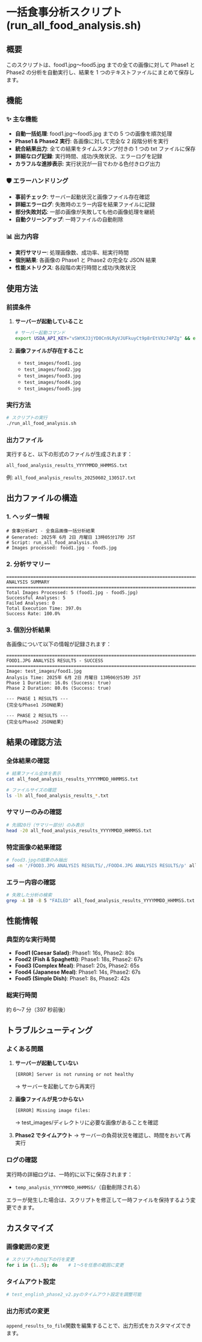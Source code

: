 # 一括食事分析スクリプト (run_all_food_analysis.sh)

## 概要

このスクリプトは、food1.jpg〜food5.jpg までの全ての画像に対して Phase1 と Phase2 の分析を自動実行し、結果を 1 つのテキストファイルにまとめて保存します。

## 機能

### ✨ 主な機能

- **自動一括処理**: food1.jpg〜food5.jpg までの 5 つの画像を順次処理
- **Phase1 & Phase2 実行**: 各画像に対して完全な 2 段階分析を実行
- **統合結果出力**: 全ての結果をタイムスタンプ付きの 1 つの txt ファイルに保存
- **詳細なログ記録**: 実行時間、成功/失敗状況、エラーログを記録
- **カラフルな進捗表示**: 実行状況が一目でわかる色付きログ出力

### 🛡️ エラーハンドリング

- **事前チェック**: サーバー起動状況と画像ファイル存在確認
- **詳細エラーログ**: 失敗時のエラー内容を結果ファイルに記録
- **部分失敗対応**: 一部の画像が失敗しても他の画像処理を継続
- **自動クリーンアップ**: 一時ファイルの自動削除

### 📊 出力内容

- **実行サマリー**: 処理画像数、成功率、総実行時間
- **個別結果**: 各画像の Phase1 と Phase2 の完全な JSON 結果
- **性能メトリクス**: 各段階の実行時間と成功/失敗状況

## 使用方法

### 前提条件

1. **サーバーが起動していること**

   ```bash
   # サーバー起動コマンド
   export USDA_API_KEY="vSWtKJ3jYD0Cn9LRyVJUFkuyCt9p8rEtVXz74PZg" && export GOOGLE_APPLICATION_CREDENTIALS="/Users/odasoya/meal_analysis_api /service-account-key.json" && export GEMINI_PROJECT_ID=recording-diet-ai-3e7cf && export GEMINI_LOCATION=us-central1 && export GEMINI_MODEL_NAME=gemini-2.5-flash-preview-05-20 && uvicorn app.main:app --reload --host 0.0.0.0 --port 8000
   ```

2. **画像ファイルが存在すること**
   - `test_images/food1.jpg`
   - `test_images/food2.jpg`
   - `test_images/food3.jpg`
   - `test_images/food4.jpg`
   - `test_images/food5.jpg`

### 実行方法

```bash
# スクリプトの実行
./run_all_food_analysis.sh
```

### 出力ファイル

実行すると、以下の形式のファイルが生成されます：

```
all_food_analysis_results_YYYYMMDD_HHMMSS.txt
```

例: `all_food_analysis_results_20250602_130517.txt`

## 出力ファイルの構造

### 1. ヘッダー情報

```
# 食事分析API - 全食品画像一括分析結果
# Generated: 2025年 6月 2日 月曜日 13時05分17秒 JST
# Script: run_all_food_analysis.sh
# Images processed: food1.jpg - food5.jpg
```

### 2. 分析サマリー

```
================================================================================
ANALYSIS SUMMARY
================================================================================
Total Images Processed: 5 (food1.jpg - food5.jpg)
Successful Analyses: 5
Failed Analyses: 0
Total Execution Time: 397.0s
Success Rate: 100.0%
```

### 3. 個別分析結果

各画像について以下の情報が記録されます：

```
================================================================================
FOOD1.JPG ANALYSIS RESULTS - SUCCESS
================================================================================
Image: test_images/food1.jpg
Analysis Time: 2025年 6月 2日 月曜日 13時06分53秒 JST
Phase 1 Duration: 16.0s (Success: true)
Phase 2 Duration: 80.0s (Success: true)

--- PHASE 1 RESULTS ---
{完全なPhase1 JSON結果}

--- PHASE 2 RESULTS ---
{完全なPhase2 JSON結果}
```

## 結果の確認方法

### 全体結果の確認

```bash
# 結果ファイル全体を表示
cat all_food_analysis_results_YYYYMMDD_HHMMSS.txt

# ファイルサイズの確認
ls -lh all_food_analysis_results_*.txt
```

### サマリーのみの確認

```bash
# 先頭20行（サマリー部分）のみ表示
head -20 all_food_analysis_results_YYYYMMDD_HHMMSS.txt
```

### 特定画像の結果確認

```bash
# food3.jpgの結果のみ抽出
sed -n '/FOOD3.JPG ANALYSIS RESULTS/,/FOOD4.JPG ANALYSIS RESULTS/p' all_food_analysis_results_YYYYMMDD_HHMMSS.txt
```

### エラー内容の確認

```bash
# 失敗した分析の検索
grep -A 10 -B 5 "FAILED" all_food_analysis_results_YYYYMMDD_HHMMSS.txt
```

## 性能情報

### 典型的な実行時間

- **Food1 (Caesar Salad)**: Phase1: 16s, Phase2: 80s
- **Food2 (Fish & Spaghetti)**: Phase1: 18s, Phase2: 67s
- **Food3 (Complex Meal)**: Phase1: 20s, Phase2: 65s
- **Food4 (Japanese Meal)**: Phase1: 14s, Phase2: 67s
- **Food5 (Simple Dish)**: Phase1: 8s, Phase2: 42s

### 総実行時間

約 6〜7 分（397 秒前後）

## トラブルシューティング

### よくある問題

1. **サーバーが起動していない**

   ```
   [ERROR] Server is not running or not healthy
   ```

   → サーバーを起動してから再実行

2. **画像ファイルが見つからない**

   ```
   [ERROR] Missing image files:
   ```

   → test_images/ディレクトリに必要な画像があることを確認

3. **Phase2 でタイムアウト**
   → サーバーの負荷状況を確認し、時間をおいて再実行

### ログの確認

実行時の詳細ログは、一時的に以下に保存されます：

- `temp_analysis_YYYYMMDD_HHMMSS/`（自動削除される）

エラーが発生した場合は、スクリプトを修正して一時ファイルを保持するよう変更できます。

## カスタマイズ

### 画像範囲の変更

```bash
# スクリプト内の以下の行を変更
for i in {1..5}; do    # 1〜5を任意の範囲に変更
```

### タイムアウト設定

```bash
# test_english_phase2_v2.pyのタイムアウト設定を調整可能
```

### 出力形式の変更

`append_results_to_file`関数を編集することで、出力形式をカスタマイズできます。
